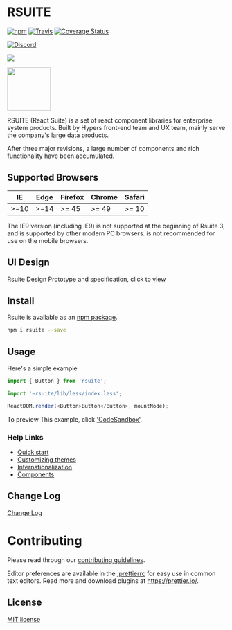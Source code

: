 # RSUITE

[![npm](https://badge.fury.io/js/rsuite.svg)](https://www.npmjs.com/package/rsuite)
[![Travis](https://travis-ci.org/rsuite/rsuite.svg?branch=master)](https://travis-ci.org/rsuite/rsuite)
[![Coverage Status](https://coveralls.io/repos/github/rsuite/rsuite/badge.svg?branch=next)](https://coveralls.io/github/rsuite/rsuite?branch=next)

[![Discord](https://img.shields.io/badge/Discord-Join%20chat%20%E2%86%92-738bd7.svg)](https://discord.gg/GmPXTH3)


[<img src="https://opencollective.com/rsuite/tiers/backer.svg?avatarHeight=36">](https://opencollective.com/rsuite)


[<img src="https://user-images.githubusercontent.com/1203827/39026518-277950c4-4480-11e8-8109-42fbb0f2f7b5.png" width="100" />](https://rsuitejs.com)



RSUITE (React Suite) is a set of react component libraries for enterprise system products. Built by Hypers front-end team and UX team, mainly serve the company's large data products.

After three major revisions, a large number of components and rich functionality have been accumulated.




## Supported Browsers

| IE   | Edge | Firefox | Chrome | Safari |
| ---- | ---- | ------- | ------ | ------ |
| >=10 | >=14 | >= 45   | >= 49  | >= 10  |

The IE9 version (including IE9) is not supported at the beginning of Rsuite 3, and is supported by other modern PC browsers. is not recommended for use on the mobile browsers.

## UI Design

Rsuite Design Prototype and specification, click to [view](https://rsuitejs.com/design/index.html)

## Install

Rsuite is available as an [npm package](https://www.npmjs.com/package/rsuite).

```bash
npm i rsuite --save
```

## Usage

Here's a simple example

```js
import { Button } from 'rsuite';

import '~rsuite/lib/less/index.less';

ReactDOM.render(<Button>Button</Button>, mountNode);
```

To preview This example, click ['CodeSandbox'](https://codesandbox.io/s/mo7jxvr9x9?from-embed).

### Help Links

* [Quick start](https://rsuitejs.com/guide/usage)
* [Customizing themes](https://rsuitejs.com/guide/themes)
* [Internationalization](https://rsuitejs.com/guide/intl)
* [Components](https://rsuitejs.com/components/overview)

## Change Log

[Change Log](https://github.com/rsuite/rsuite/releases)

# Contributing

Please read through our [contributing guidelines](https://github.com/rsuite/rsuite/blob/master/CONTRIBUTING.md).

Editor preferences are available in the [.prettierrc](https://github.com/rsuite/rsuite/wiki/.prettierrc) for easy use in common text editors. Read more and download plugins at https://prettier.io/.

## License

[MIT license](https://github.com/rsuite/rsuite/blob/master/LICENSE)
